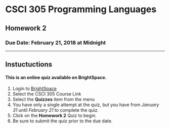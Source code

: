 # CSCI 305 Programming Languages

## Homework 2

### Due Date: February 21, 2018 at Midnight

---

## Instuctuctions

#### This is an online quiz available on BrightSpace.

1. Login to [BrightSpace](http://ecat.montana.edu)
2. Select the CSCI 305 Course Link
3. Select the **Quizzes** item from the menu
5. You have only a single attempt at the quiz, but you have from *January 31* until *February 21* to complete the quiz.
4. Click on the **Homework 2** Quiz to begin.
6. Be sure to submit the quiz prior to the due date.
